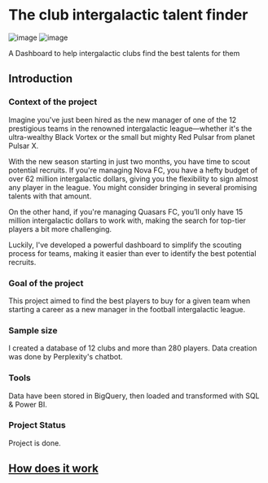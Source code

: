 # The club intergalactic talent finder
![image](https://github.com/user-attachments/assets/92757677-8cea-42df-b020-11addd358ad1)
![image](https://github.com/user-attachments/assets/1c0a0afd-e2bc-4a70-8179-5c8013021555)

A Dashboard to help intergalactic clubs find the best talents for them

## Introduction

### Context of the project
Imagine you've just been hired as the new manager of one of the 12 prestigious teams in the renowned intergalactic league—whether it's the ultra-wealthy Black Vortex or the small but mighty Red Pulsar from planet Pulsar X.

With the new season starting in just two months, you have time to scout potential recruits. If you're managing Nova FC, you have a hefty budget of over 62 million intergalactic dollars, giving you the flexibility to sign almost any player in the league. You might consider bringing in several promising talents with that amount.

On the other hand, if you're managing Quasars FC, you’ll only have 15 million intergalactic dollars to work with, making the search for top-tier players a bit more challenging.

Luckily, I've developed a powerful dashboard to simplify the scouting process for teams, making it easier than ever to identify the best potential recruits.

### Goal of the project
This project aimed to find the best players to buy for a given team when starting a career as a new manager in the football intergalactic league.

### Sample size 
I created a database of 12 clubs and more than 280 players. Data creation was done by Perplexity's chatbot. 

### Tools 
Data have been stored in BigQuery, then loaded and transformed with SQL & Power BI. 

### Project Status
Project is done.

## [How does it work](howitsdone.md)


  

